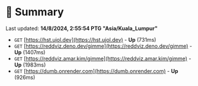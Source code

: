 # 📖 Summary
Last updated: **14/8/2024, 2:55:54 PTG "Asia/Kuala_Lumpur"**

- `GET` [https://hst.ujol.dev](https://hst.ujol.dev) - **Up** (731ms)
- `GET` [https://reddviz.deno.dev/gimme](https://reddviz.deno.dev/gimme) - **Up** (1407ms)
- `GET` [https://reddviz.amar.kim/gimme](https://reddviz.amar.kim/gimme) - **Up** (1983ms)
- `GET` [https://dumb.onrender.com](https://dumb.onrender.com) - **Up** (926ms)

